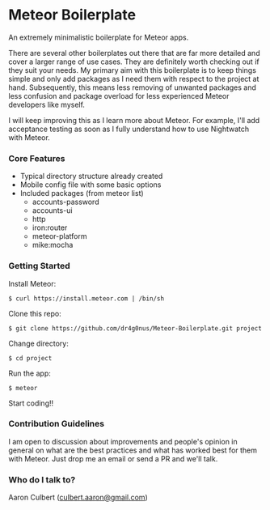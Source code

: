 # Meteor Boilerplate #

An extremely minimalistic boilerplate for Meteor apps.

There are several other boilerplates out there that are far more detailed and cover a larger range of use cases. They are definitely worth checking out if they suit your needs. My primary aim with this boilerplate is to keep things simple and only add packages as I need them with respect to the project at hand. Subsequently, this means less removing of unwanted packages and less confusion and package overload for less experienced Meteor developers like myself.

I will keep improving this as I learn more about Meteor. For example, I'll add acceptance testing as soon as I fully understand how to use Nightwatch with Meteor.

### Core Features ###

* Typical directory structure already created
* Mobile config file with some basic options
* Included packages (from meteor list)
    * accounts-password
    * accounts-ui
    * http
    * iron:router
    * meteor-platform
    * mike:mocha

### Getting Started ###

Install Meteor:

```
$ curl https://install.meteor.com | /bin/sh

```

Clone this repo:

```
$ git clone https://github.com/dr4g0nus/Meteor-Boilerplate.git project
```

Change directory:

```
$ cd project
```

Run the app:

```
$ meteor
```

Start coding!!

### Contribution Guidelines ###

I am open to discussion about improvements and people's opinion in general on what are the best practices and what has worked best for them with Meteor. Just drop me an email or send a PR and we'll talk.

### Who do I talk to? ###

Aaron Culbert (culbert.aaron@gmail.com)
